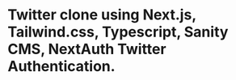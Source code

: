 # Twitter clone using Next.js, Tailwind.css, Typescript, Sanity CMS, NextAuth Twitter Authentication.
